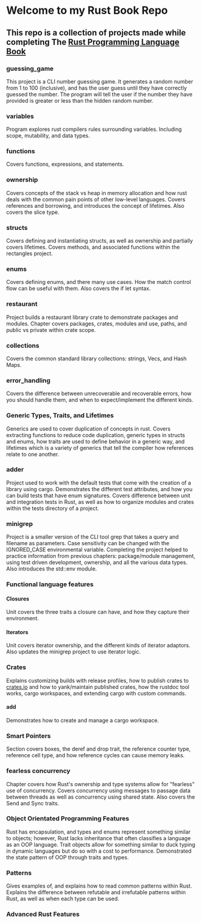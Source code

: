 # Welcome to my Rust Book Repo

## This repo is a collection of projects made while completing The [Rust Programming Language Book](https://doc.rust-lang.org/book)

### guessing_game

This project is a CLI number guessing game. It generates a random number from 1 to 100 (inclusive), and has the user guess until they have correctly guessed the number. The program will tell the user if the number they have provided is greater or less than the hidden random number.

### variables

Program explores rust compilers rules surrounding variables. Including scope, mutability, and data types.

### functions

Covers functions, expressions, and statements.

### ownership

Covers concepts of the stack vs heap in memory allocation and how rust deals with the common pain points of other low-level languages. Covers references and borrowing, and introduces the concept of lifetimes. Also covers the slice type.

### structs

Covers defining and instantiating structs, as well as ownership and partially covers lifetimes. Covers methods, and associated functions within the rectangles project.

### enums

Covers defining enums, and there many use cases. How the match control flow can be useful with them. Also covers the if let syntax.

### restaurant

Project builds a restaurant library crate to demonstrate packages and modules.
Chapter covers packages, crates, modules and use, paths, and public vs private within crate scope.

### collections

Covers the common standard library collections: strings, Vecs, and Hash Maps.

### error_handling

Covers the difference between unrecoverable and recoverable errors, how you should handle them, and when to expect/implement the different kinds.

### Generic Types, Traits, and Lifetimes

Generics are used to cover duplication of concepts in rust. Covers extracting functions to reduce code duplication, generic types in structs and enums, how traits are used to define behavior in a generic way, and lifetimes which is a variety of generics that tell the compiler how references relate to one another.

### adder

Project used to work with the default tests that come with the creation of a library using cargo. Demonstrates the different test attributes, and how you can build tests that have enum signatures. Covers difference between unit and integration tests in Rust, as well as how to organize modules and crates within the tests directory of a project.

### minigrep

Project is a smaller version of the CLI tool grep that takes a query and filename as parameters. Case sensitivity can be changed with the IGNORED_CASE environmental variable. Completing the project helped to practice information from previous chapters: package/module management, using test driven development, ownership, and all the various data types. Also introduces the std::env module.

### Functional language features

#### Closures

Unit covers the three traits a closure can have, and how they capture their environment.

#### Iterators

Unit covers iterator ownership, and the different kinds of iterator adaptors. Also updates the minigrep project to use iterator logic.

### Crates

Explains customizing builds with release profiles, how to publish crates to [crates.io](https://crates.io/) and how to yank/maintain published crates, how the rustdoc tool works, cargo workspaces, and extending cargo with custom commands.

#### add

Demonstrates how to create and manage a cargo workspace.

### Smart Pointers

Section covers boxes, the deref and drop trait, the reference counter type, reference cell type, and how reference cycles can cause memory leaks.

### fearless concurrency

Chapter covers how Rust's ownership and type systems allow for "fearless" use of concurrency. Covers concurrency using messages to passage data between threads as well as concurrency using shared state. Also covers the Send and Sync traits.

### Object Orientated Programming Features

Rust has encapsulation, and types and enums represent something similar to objects; however, Rust lacks inheritance that often classifies a language as an OOP language. Trait objects allow for something similar to duck typing in dynamic languages but do so with a cost to performance. Demonstrated the state pattern of OOP through traits and types.

### Patterns

Gives examples of, and explains how to read common patterns within Rust. Explains the difference between refutable and irrefutable patterns within Rust, as well as when each type can be used.

### Advanced Rust Features
